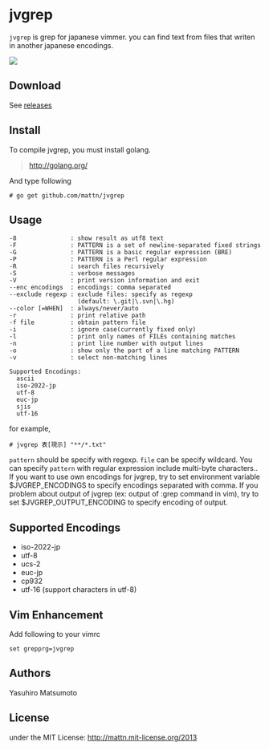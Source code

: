 jvgrep
======

`jvgrep` is grep for japanese vimmer. you can find text from files that writen in another japanese encodings.

![](http://go-gyazo.appspot.com/8a66f5af5f60da99.png)

Download
--------

See [releases](https://github.com/mattn/jvgrep/releases)

Install
-------

To compile jvgrep, you must install golang.

> http://golang.org/

And type following

    # go get github.com/mattn/jvgrep

Usage
-----

    -8               : show result as utf8 text
    -F               : PATTERN is a set of newline-separated fixed strings
    -G               : PATTERN is a basic regular expression (BRE)
    -P               : PATTERN is a Perl regular expression
    -R               : search files recursively
    -S               : verbose messages
    -V               : print version information and exit
    --enc encodings  : encodings: comma separated
    --exclude regexp : exclude files: specify as regexp
                       (default: \.git|\.svn|\.hg)
    --color [=WHEN]  : always/never/auto
    -r               : print relative path
    -f file          : obtain pattern file
    -i               : ignore case(currently fixed only)
    -l               : print only names of FILEs containing matches
    -n               : print line number with output lines
    -o               : show only the part of a line matching PATTERN
    -v               : select non-matching lines
  
    Supported Encodings:
      ascii
      iso-2022-jp
      utf-8
      euc-jp
      sjis
      utf-16

for example,

    # jvgrep 表[現示] "**/*.txt"

`pattern` should be specify with regexp. `file` can be specify wildcard.
You can specify `pattern` with regular expression include multi-byte characters..
If you want to use own encodings for jvgrep, try to set environment variable $JVGREP_ENCODINGS to specify encodings separated with comma.
If you problem about output of jvgrep (ex: output of :grep command in vim), try to set $JVGREP_OUTPUT_ENCODING to specify encoding of output.

Supported Encodings
-------------------

* iso-2022-jp
* utf-8
* ucs-2
* euc-jp
* cp932
* utf-16 (support characters in utf-8)

Vim Enhancement
---------------

Add following to your vimrc

    set grepprg=jvgrep

Authors
-------

Yasuhiro Matsumoto

License
-------

under the MIT License: http://mattn.mit-license.org/2013
